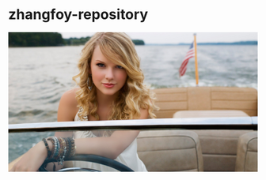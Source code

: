 # zhangfoy-repository
![测试图片展示](https://github.com/zhangfoy/zhangfoy-repository/blob/master/taylor33.jpg)
